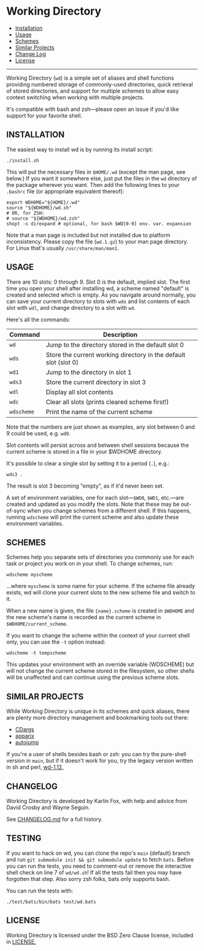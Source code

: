 # Working Directory

* [Installation](#installation)
* [Usage](#usage)
* [Schemes](#schemes)
* [Similar Projects](#similar-projects)
* [Change Log](#changelog)
* [License](#license)

---

Working Directory (`wd`) is a simple set of aliases and shell functions
providing numbered storage of commonly-used directories, quick retrieval of
stored directories, and support for multiple schemes to allow easy context
switching when working with multiple projects.

It's compatible with bash and zsh—please open an issue if you'd like support for
your favorite shell.

## INSTALLATION

The easiest way to install wd is by running its install script:

    ./install.sh

This will put the necessary files in `$HOME/.wd` (except the man page, see
below.) If you want it somewhere else, just put the files in the `wd` directory
of the package wherever you want. Then add the following lines to your `.bashrc`
file (or appropriate equivalent thereof):

    export WDHOME="${HOME}/.wd"
    source "${WDHOME}/wd.sh"
    # OR, for ZSH:
    # source "${WDHOME}/wd.zsh"
    shopt -s direxpand # optional, for bash $WD[0-9] env. var. expansion

Note that a man page is included but not installed due to platform
inconsistency. Please copy the file (`wd.1.gz`) to your man page directory. For
Linux that's usually `/usr/share/man/man1`.

## USAGE

There are 10 slots: 0 through 9. Slot 0 is the default, implied slot. The first
time you open your shell after installing wd, a scheme named "default" is
created and selected which is empty. As you navigate around normally, you can
save your current directory to slots with `wds` and list contents of each slot
with `wdl`, and change directory to a slot with `wd`.

Here's all the commands:

|Command |Description
|------- |-----------
| `wd`   |Jump to the directory stored in the default slot 0
| `wds`  |Store the current working directory in the default slot (slot 0)
| `wd1`  |Jump to the directory in slot 1
| `wds3` |Store the current directory in slot 3
| `wdl`  |Display all slot contents
| `wdc`  |Clear all slots (prints cleared scheme first!)
| `wdscheme` |Print the name of the current scheme

Note that the numbers are just shown as examples, any slot between 0 and 9 could
be used, e.g. `wd9`.

Slot contents will persist across and between shell sessions because the current
scheme is stored in a file in your $WDHOME directory.

It's possible to clear a single slot by setting it to a period (`.`), e.g.:

    wds3 .

The result is slot 3 becoming "empty", as if it'd never been set.

A set of environment variables, one for each slot—`$WD0`, `$WD1`,
etc.—are created and updated as you modify the slots. Note that these
may be out-of-sync when you change schemes from a different shell. If this
happens, running `wdscheme` will print the current scheme and also update
these environment variables.

## SCHEMES

Schemes help you separate sets of directories you commonly use for each task or
project you work on in your shell. To change schemes, run:

    wdscheme myscheme

...where `myscheme` is some name for your scheme. If the scheme file already
exists, wd will clone your current slots to the new scheme file and switch to
it.

When a new name is given, the file `{name}.scheme` is created in `$WDHOME` and
the new scheme's name is recorded as the current scheme in
`$WDHOME/current_scheme`.

If you want to change the scheme within the context of your current shell only,
you can use the `-t` option instead:

    wdscheme -t tempscheme

This updates your environment with an override variable (WDSCHEME) but will not
change the current scheme stored in the filesystem, so other shells will be
unaffected and can continue using the previous scheme slots.

## SIMILAR PROJECTS

While Working Directory is unique in its schemes and quick aliases, there are
plenty more directory management and bookmarking tools out there:

* [CDargs](http://www.skamphausen.de/cgi-bin/ska/CDargs)
* [apparix](https://github.com/micans/apparix)
* [autojump](https://github.com/wting/autojump#name)

If you're a user of shells besides bash or zsh: you can try the pure-shell
version in `main`, but if it doesn't work for you, try the legacy version written
in sh and perl,
[wd-1.12.](https://github.com/karlin/working-directory/tree/master)

## CHANGELOG

Working Directory is developed by Karlin Fox, with help and advice from David Crosby and Wayne Seguin.

See [CHANGELOG.md](CHANGELOG.md) for a full history.

## TESTING

If you want to hack on wd, you can clone the repo's `main` (default) branch and
run `git submodule init && git submodule update` to fetch `bats`. Before you can
run the tests, you need to comment-out or remove the interactive shell check on
line 7 of `wd/wd.sh`! If all the tests fail then you may have forgotten that
step. Also sorry zsh folks, bats only supports bash.

You can run the tests with:

    ./test/bats/bin/bats test/wd.bats

## LICENSE

Working Directory is licensed under the BSD Zero Clause license, included in
[LICENSE.](LICENSE)